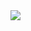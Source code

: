 <img src="https://github-readme-stats.vercel.app/api/top-langs?username=monicahomescu&theme=dark"/>
